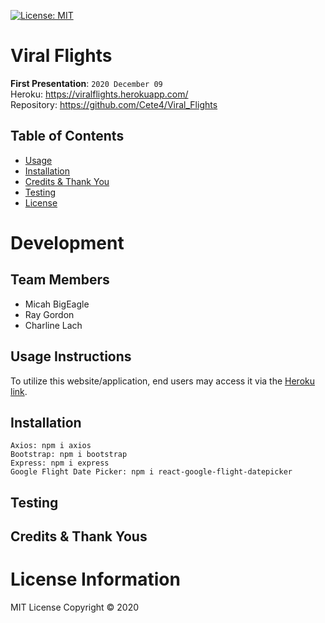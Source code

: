 [![License: MIT](https://img.shields.io/badge/License-MIT-red.svg)](https://opensource.org/licenses/MIT)

# Viral Flights
<!-- Description -->

**First Presentation**: `2020 December 09`
<br>
Heroku: https://viralflights.herokuapp.com/
<br>
Repository: https://github.com/Cete4/Viral_Flights

## Table of Contents
* [Usage](#usage)
* [Installation](#installation)
* [Credits & Thank You](#credits)
* [Testing](#testing)
* [License](#license)

# Development
## Team Members
* Micah BigEagle
* Ray Gordon
* Charline Lach

## Usage Instructions
To utilize this website/application, end users may access it via the [Heroku link](https://viralflights.herokuapp.com/). 
<br>

<!-- ![GIF](.gif)
<br>

<br> -->

## Installation
```
Axios: npm i axios
Bootstrap: npm i bootstrap
Express: npm i express
Google Flight Date Picker: npm i react-google-flight-datepicker
```

## Testing


## Credits & Thank Yous
<!-- Thank you to our Instructor, TAs, and classmates! -->

# License Information
MIT License
Copyright © 2020